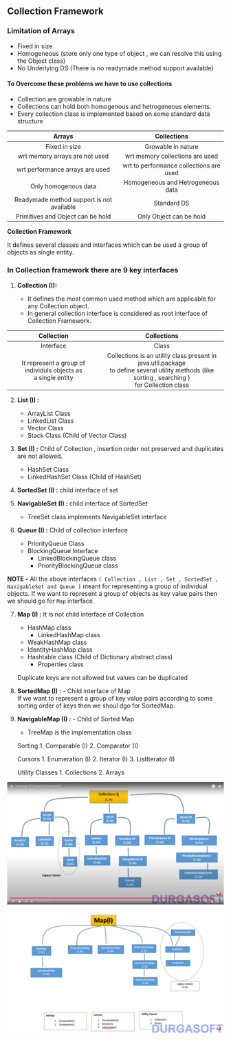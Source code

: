 ## Collection Framework

### Limitation of Arrays
* Fixed in size
* Homogeneous (store only one type of object , we can resolve this using the Object class)
* No Underlying DS (There is no readymade method support available)

#### To Overcome these problems we have to use collections
* Collection are growable in nature
* Collections can hold both homogenous and hetrogeneous elements.
* Every collection class is implemented based on some standard data structure

|**Arrays**         |**Collections**        |
|:-----------------:|:---------------------:|
| Fixed in size | Growable in nature|
|wrt memory arrays are not used | wrt memory collections are used|
|wrt performance arrays are used| wrt to performance collections are used|
| Only homogenous data | Homogeneous and Hetrogeneous data|
| Readymade method support is not available | Standard DS|
|Primitives and Object can be hold | Only Object can be hold | 


**Collection Framework**

It defines several classes and interfaces which can be used a group of objects as single entity.

### In Collection framework there are 9 key interfaces 

1. **Collection (I):**

    * It defines the most common used method which are applicable for any Collection object.
    * In general collection interface is considered as root interface of Collection Framework.



| **Collection** | **Collections**|
|:----------:|:--------------:|
| Interface | Class| 
| It represent a group of individuls objects as </br> a single entity | Collections is an utility class present in java.util.package </br> to define several utility methods (like sorting , searching ) </br> for Collection class|


2. **List (I) :**
    * ArrayList Class
    * LinkedList Class
    * Vector Class
    * Stack Class (Child of Vector Class)

3. **Set (I) :** Child of Collection , insertion order not preserved and duplicates are not allowed.
    * HashSet Class
    * LinkedHashSet Class (Child of HashSet)

4. **SortedSet (I) :** child interface of set
5. **NavigableSet (I) :** child interface of SortedSet
    * TreeSet class implements NavigableSet interface
6. **Queue (I) :** Child of collection interface
    * PriorityQueue Class
    * BlockingQueue Interface
        * LinkedBlockingQueue class
        * PriorityBlockingQueue  class

**NOTE -** All the above interfaces `( Collection , List , Set , SortedSet , NavigableSet and Queue )` meant for representing a group of individual objects. If we want to represent a group of objects as key value pairs then we should go for `Map` interface.

7. **Map (I) :** It is not child interface of Collection
    * HashMap class
        * LinkedHashMap class
    * WeakHashMap class
    * IdentityHashMap class
    * Hashtable class (Child of Dictionary abstract class)
        * Properties class

    Duplicate keys are not allowed but values can be duplicated


8. **SortedMap (I) :** - Child interface of Map  
    If we want to represent a group of key value pairs according to some sorting order of keys then we shoul dgo for SortedMap.

9. **NavigableMap (I) :** - Child of Sorted Map
    * TreeMap is the implementation class


    Sorting
        1. Comparable (I)
        2. Comparator (I)
    

    Cursors
        1. Enumeration (I)
        2. Iterator (I)
        3. ListIterator (I)

    Utility Classes
        1. Collections
        2. Arrays


![Collection](collection.png)

![Map](map.png)


